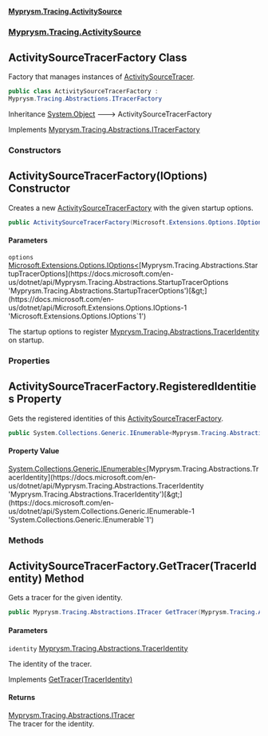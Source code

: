#### [Myprysm.Tracing.ActivitySource](index.md 'index')
### [Myprysm.Tracing.ActivitySource](index.md#Myprysm.Tracing.ActivitySource 'Myprysm.Tracing.ActivitySource')

## ActivitySourceTracerFactory Class

Factory that manages instances of [ActivitySourceTracer](Myprysm.Tracing.ActivitySource.ActivitySourceTracer.md 'Myprysm.Tracing.ActivitySource.ActivitySourceTracer').

```csharp
public class ActivitySourceTracerFactory :
Myprysm.Tracing.Abstractions.ITracerFactory
```

Inheritance [System.Object](https://docs.microsoft.com/en-us/dotnet/api/System.Object 'System.Object') &#129106; ActivitySourceTracerFactory

Implements [Myprysm.Tracing.Abstractions.ITracerFactory](https://docs.microsoft.com/en-us/dotnet/api/Myprysm.Tracing.Abstractions.ITracerFactory 'Myprysm.Tracing.Abstractions.ITracerFactory')
### Constructors

<a name='Myprysm.Tracing.ActivitySource.ActivitySourceTracerFactory.ActivitySourceTracerFactory(Microsoft.Extensions.Options.IOptions_Myprysm.Tracing.Abstractions.StartupTracerOptions_)'></a>

## ActivitySourceTracerFactory(IOptions<StartupTracerOptions>) Constructor

Creates a new [ActivitySourceTracerFactory](Myprysm.Tracing.ActivitySource.ActivitySourceTracerFactory.md 'Myprysm.Tracing.ActivitySource.ActivitySourceTracerFactory') with the given startup options.

```csharp
public ActivitySourceTracerFactory(Microsoft.Extensions.Options.IOptions<Myprysm.Tracing.Abstractions.StartupTracerOptions> options);
```
#### Parameters

<a name='Myprysm.Tracing.ActivitySource.ActivitySourceTracerFactory.ActivitySourceTracerFactory(Microsoft.Extensions.Options.IOptions_Myprysm.Tracing.Abstractions.StartupTracerOptions_).options'></a>

`options` [Microsoft.Extensions.Options.IOptions&lt;](https://docs.microsoft.com/en-us/dotnet/api/Microsoft.Extensions.Options.IOptions-1 'Microsoft.Extensions.Options.IOptions`1')[Myprysm.Tracing.Abstractions.StartupTracerOptions](https://docs.microsoft.com/en-us/dotnet/api/Myprysm.Tracing.Abstractions.StartupTracerOptions 'Myprysm.Tracing.Abstractions.StartupTracerOptions')[&gt;](https://docs.microsoft.com/en-us/dotnet/api/Microsoft.Extensions.Options.IOptions-1 'Microsoft.Extensions.Options.IOptions`1')

The startup options to register [Myprysm.Tracing.Abstractions.TracerIdentity](https://docs.microsoft.com/en-us/dotnet/api/Myprysm.Tracing.Abstractions.TracerIdentity 'Myprysm.Tracing.Abstractions.TracerIdentity') on startup.
### Properties

<a name='Myprysm.Tracing.ActivitySource.ActivitySourceTracerFactory.RegisteredIdentities'></a>

## ActivitySourceTracerFactory.RegisteredIdentities Property

Gets the registered identities of this [ActivitySourceTracerFactory](Myprysm.Tracing.ActivitySource.ActivitySourceTracerFactory.md 'Myprysm.Tracing.ActivitySource.ActivitySourceTracerFactory').

```csharp
public System.Collections.Generic.IEnumerable<Myprysm.Tracing.Abstractions.TracerIdentity> RegisteredIdentities { get; }
```

#### Property Value
[System.Collections.Generic.IEnumerable&lt;](https://docs.microsoft.com/en-us/dotnet/api/System.Collections.Generic.IEnumerable-1 'System.Collections.Generic.IEnumerable`1')[Myprysm.Tracing.Abstractions.TracerIdentity](https://docs.microsoft.com/en-us/dotnet/api/Myprysm.Tracing.Abstractions.TracerIdentity 'Myprysm.Tracing.Abstractions.TracerIdentity')[&gt;](https://docs.microsoft.com/en-us/dotnet/api/System.Collections.Generic.IEnumerable-1 'System.Collections.Generic.IEnumerable`1')
### Methods

<a name='Myprysm.Tracing.ActivitySource.ActivitySourceTracerFactory.GetTracer(Myprysm.Tracing.Abstractions.TracerIdentity)'></a>

## ActivitySourceTracerFactory.GetTracer(TracerIdentity) Method

Gets a tracer for the given identity.

```csharp
public Myprysm.Tracing.Abstractions.ITracer GetTracer(Myprysm.Tracing.Abstractions.TracerIdentity identity);
```
#### Parameters

<a name='Myprysm.Tracing.ActivitySource.ActivitySourceTracerFactory.GetTracer(Myprysm.Tracing.Abstractions.TracerIdentity).identity'></a>

`identity` [Myprysm.Tracing.Abstractions.TracerIdentity](https://docs.microsoft.com/en-us/dotnet/api/Myprysm.Tracing.Abstractions.TracerIdentity 'Myprysm.Tracing.Abstractions.TracerIdentity')

The identity of the tracer.

Implements [GetTracer(TracerIdentity)](https://docs.microsoft.com/en-us/dotnet/api/Myprysm.Tracing.Abstractions.ITracerFactory.GetTracer#Myprysm_Tracing_Abstractions_ITracerFactory_GetTracer_Myprysm_Tracing_Abstractions_TracerIdentity_ 'Myprysm.Tracing.Abstractions.ITracerFactory.GetTracer(Myprysm.Tracing.Abstractions.TracerIdentity)')

#### Returns
[Myprysm.Tracing.Abstractions.ITracer](https://docs.microsoft.com/en-us/dotnet/api/Myprysm.Tracing.Abstractions.ITracer 'Myprysm.Tracing.Abstractions.ITracer')  
The tracer for the identity.